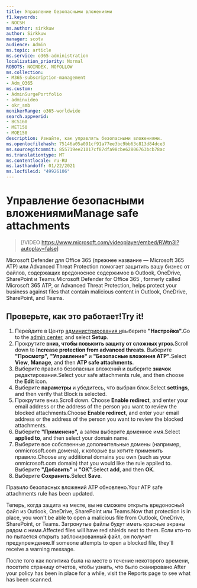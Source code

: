 ```yaml
---
title: Управление безопасными вложениями
f1.keywords:
- NOCSH
ms.author: sirkkuw
author: Sirkkuw
manager: scotv
audience: Admin
ms.topic: article
ms.service: o365-administration
localization_priority: Normal
ROBOTS: NOINDEX, NOFOLLOW
ms.collection:
- M365-subscription-management
- Adm_O365
ms.custom:
- AdminSurgePortfolio
- adminvideo
- okr_smb
monikerRange: o365-worldwide
search.appverid:
- BCS160
- MET150
- MOE150
description: Узнайте, как управлять безопасными вложениями.
ms.openlocfilehash: 75146a05a091cf91a77ee3bc9bb63c813d84dce3
ms.sourcegitcommit: 855719ee21017cf87dfa98cbe62806763bcb78ac
ms.translationtype: MT
ms.contentlocale: ru-RU
ms.lasthandoff: 01/22/2021
ms.locfileid: "49926106"
---
```

# <a name="manage-safe-attachments"></a><span data-ttu-id="202b1-103">Управление безопасными вложениями</span><span class="sxs-lookup"><span data-stu-id="202b1-103">Manage safe attachments</span></span>

> [!VIDEO https://www.microsoft.com/videoplayer/embed/RWtn3I?autoplay=false]

<span data-ttu-id="202b1-104">Microsoft Defender для Office 365 (прежнее название — Microsoft 365 ATP) или Advanced Threat Protection помогает защитить вашу бизнес от файлов, содержащих вредоносное содержимое в Outlook, OneDrive, SharePoint и Teams.</span><span class="sxs-lookup"><span data-stu-id="202b1-104">Microsoft Defender for Office 365 , formerly called Microsoft 365 ATP, or Advanced Threat Protection, helps protect your business against files that contain malicious content in Outlook, OneDrive, SharePoint, and Teams.</span></span>

## <a name="try-it"></a><span data-ttu-id="202b1-105">Проверьте, как это работает!</span><span class="sxs-lookup"><span data-stu-id="202b1-105">Try it!</span></span>

1. <span data-ttu-id="202b1-106">Перейдите в Центр [администрирования и](https://admin.microsoft.com)выберите **"Настройка".**</span><span class="sxs-lookup"><span data-stu-id="202b1-106">Go to the [admin center](https://admin.microsoft.com), and select **Setup**.</span></span>
1. <span data-ttu-id="202b1-107">Прокрутите **вниз, чтобы повысить защиту от сложных угроз.**</span><span class="sxs-lookup"><span data-stu-id="202b1-107">Scroll down to **Increase protection from advanced threats**.</span></span> <span data-ttu-id="202b1-108">Выберите **"Просмотр",** **"Управление"** и **"Безопасные вложения ATP".**</span><span class="sxs-lookup"><span data-stu-id="202b1-108">Select **View**, **Manage**, and then **ATP safe attachments**.</span></span>
1. <span data-ttu-id="202b1-109">Выберите правило безопасных вложений и выберите **значок** редактирования.</span><span class="sxs-lookup"><span data-stu-id="202b1-109">Select your safe attachments rule, and then choose the **Edit** icon.</span></span>
1. <span data-ttu-id="202b1-110">Выберите **параметры** и убедитесь, что выбран блок.</span><span class="sxs-lookup"><span data-stu-id="202b1-110">Select **settings**, and then verify that Block is selected.</span></span>
1. <span data-ttu-id="202b1-111">Прокрутите вниз.</span><span class="sxs-lookup"><span data-stu-id="202b1-111">Scroll down.</span></span> <span data-ttu-id="202b1-112">Choose **Enable redirect**, and enter your email address or the address of the person you want to review the blocked attachments.</span><span class="sxs-lookup"><span data-stu-id="202b1-112">Choose **Enable redirect**, and enter your email address or the address of the person you want to review the blocked attachments.</span></span>
1. <span data-ttu-id="202b1-113">Выберите **"Применено",** а затем выберите доменное имя.</span><span class="sxs-lookup"><span data-stu-id="202b1-113">Select **applied to**, and then select your domain name.</span></span>
1. <span data-ttu-id="202b1-114">Выберите все собственные дополнительные домены (например, onmicrosoft.com домена), к которые вы хотите применить правило.</span><span class="sxs-lookup"><span data-stu-id="202b1-114">Choose any additional domains you own (such as your onmicrosoft.com domain) that you would like the rule applied to.</span></span> <span data-ttu-id="202b1-115">Выберите **"Добавить"** и **"ОК".**</span><span class="sxs-lookup"><span data-stu-id="202b1-115">Select **add**, and then **OK**.</span></span>
1. <span data-ttu-id="202b1-116">Выберите **Сохранить**.</span><span class="sxs-lookup"><span data-stu-id="202b1-116">Select **Save**.</span></span>

<span data-ttu-id="202b1-117">Правило безопасных вложений ATP обновлено.</span><span class="sxs-lookup"><span data-stu-id="202b1-117">Your ATP safe attachments rule has been updated.</span></span>

<span data-ttu-id="202b1-118">Теперь, когда защита на месте, вы не сможете открыть вредоносный файл из Outlook, OneDrive, SharePoint или Teams.</span><span class="sxs-lookup"><span data-stu-id="202b1-118">Now that protection is in place, you won't be able to open a malicious file from Outlook, OneDrive, SharePoint, or Teams.</span></span> <span data-ttu-id="202b1-119">Затронутые файлы будут иметь красные экраны рядом с ними.</span><span class="sxs-lookup"><span data-stu-id="202b1-119">Affected files will have red shields next to them.</span></span> <span data-ttu-id="202b1-120">Если кто-то по пытается открыть заблокированный файл, он получит предупреждение.</span><span class="sxs-lookup"><span data-stu-id="202b1-120">If someone attempts to open a blocked file, they'll receive a warning message.</span></span>

<span data-ttu-id="202b1-121">После того как политика была на месте в течение некоторого времени, посетите страницу отчетов, чтобы узнать, что было сканировано.</span><span class="sxs-lookup"><span data-stu-id="202b1-121">After your policy has been in place for a while, visit the Reports page to see what has been scanned.</span></span>